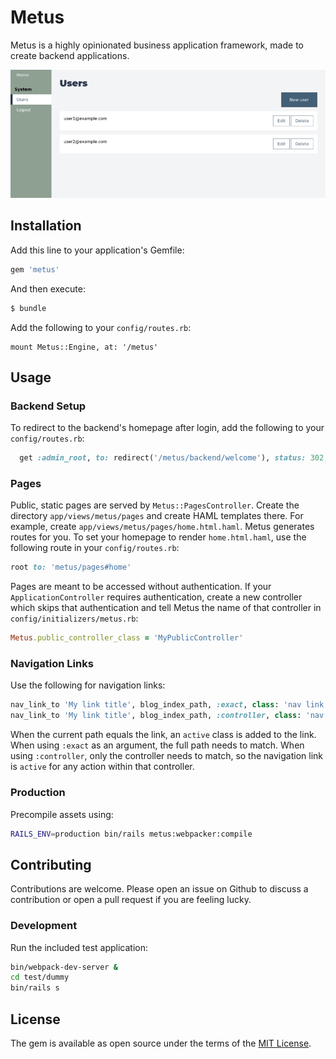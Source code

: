 # Metus

Metus is a highly opinionated business application framework, made to create backend applications.

![Backend example](doc/images/users_xs.png)

## Installation

Add this line to your application's Gemfile:

```ruby
gem 'metus'
```

And then execute:

```bash
$ bundle
```

Add the following to your `config/routes.rb`:

```
mount Metus::Engine, at: '/metus'
```

## Usage

### Backend Setup

To redirect to the backend's homepage after login, add the following to your `config/routes.rb`:

```ruby
  get :admin_root, to: redirect('/metus/backend/welcome'), status: 302, as: :admin_root
```

### Pages

Public, static pages are served by `Metus::PagesController`. Create the directory `app/views/metus/pages` and create HAML templates there. For example, create `app/views/metus/pages/home.html.haml`. Metus generates routes for you. To set your homepage to render `home.html.haml`, use the following route in your `config/routes.rb`:

```ruby
root to: 'metus/pages#home'
```

Pages are meant to be accessed without authentication. If your `ApplicationController` requires authentication, create a new controller which skips that authentication and tell Metus the name of that controller in `config/initializers/metus.rb`:

```ruby
Metus.public_controller_class = 'MyPublicController'
```

### Navigation Links

Use the following for navigation links:

```ruby
nav_link_to 'My link title', blog_index_path, :exact, class: 'nav link'
nav_link_to 'My link title', blog_index_path, :controller, class: 'nav link'
```

When the current path equals the link, an `active` class is added to the link. When using `:exact` as an argument, the full path needs to match. When using `:controller`, only the controller needs to match, so the navigation link is `active` for any action within that controller.

### Production

Precompile assets using:

```bash
RAILS_ENV=production bin/rails metus:webpacker:compile
```

## Contributing

Contributions are welcome. Please open an issue on Github to discuss a contribution or open a pull request if you are feeling lucky.

### Development

Run the included test application:

```bash
bin/webpack-dev-server &
cd test/dummy
bin/rails s
```

## License

The gem is available as open source under the terms of the [MIT License](https://opensource.org/licenses/MIT).
